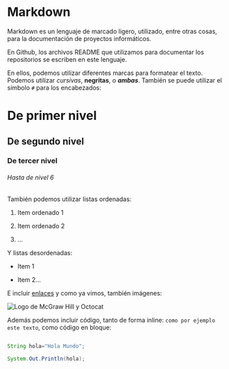 # Markdown

 

Markdown es un lenguaje de marcado ligero, utilizado, entre otras cosas, para la documentación de proyectos informáticos. 

 

En Github, los archivos README que utilizamos para documentar los repositorios se escriben en este lenguaje.

 

En ellos, podemos utilizar diferentes marcas para formatear el texto. Podemos utilizar *cursivas*, **negritas**, o ***ambas***. También se puede utilizar el símbolo `#` para los encabezados:

 

# De primer nivel

## De segundo nivel

### De tercer nivel

###### Hasta de nivel 6



También podemos utilizar listas ordenadas:

1. Item ordenado 1

2. Item ordenado 2

3. ...

 

Y listas desordenadas:

* Item 1

* Item 2...



E incluir [enlaces](https://github.com/AlumnoDAM-MGH/mi-primer-repo) y como ya vimos, también imágenes:

 ![Logo de McGraw Hill y Octocat](imagenes/mgh_github.png)

 

Además podemos incluir código, tanto de forma inline: `como por ejemplo este texto`, como código en bloque:

```java

String hola="Hola Mundo";

System.Out.Println(hola);

```